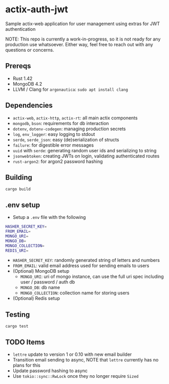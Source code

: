 # actix-auth-jwt
Sample actix-web application for user management using extras for JWT authentication

NOTE: This repo is currently a work-in-progress, so it is not ready for any 
production use whatsoever.  Either way, feel free to reach out with any
questions or concerns.

## Prereqs

* Rust 1.42
* MongoDB 4.2
* LLVM / Clang for `argonautica`: `sudo apt install clang`

## Dependencies

* `actix-web`, `actix-http`, `actix-rt`: all main actix components
* `mongodb`, `bson`: requirements for db interaction
* `dotenv`, `dotenv-codegen`: managing production secrets
* `log`, `env_logger`: easy logging to stdout
* `serde`, `serde_json`: easy (de)serialization of structs
* `failure`: for digestible error messages
* `uuid` with `serde`: generating random user ids and serializing to string
* `jsonwebtoken`: creating JWTs on login, validating authenticated routes
* `rust-argon2`: for argon2 password hashing

## Building

`cargo build`

## .env setup

* Setup a `.env` file with the following
```bash
HASHER_SECRET_KEY=
FROM_EMAIL=
MONGO_URI=
MONGO_DB=
MONGO_COLLECTION=
REDIS_URI=
```
* `HASHER_SECRET_KEY`: randomly generated string of letters and numbers 
* `FROM_EMAIL`: valid email address used for sending emails to users
* (Optional) MongoDB setup
  - `MONGO_URI`: uri of mongo instance, can use the full uri spec including
user / password / auth db
  - `MONGO_DB`: db name
  - `MONGO_COLLECTION`: collection name for storing users
* (Optional) Redis setup

## Testing

`cargo test`

## TODO Items

* `lettre` update to version 1 or 0.10 with new email builder
* Transition email sending to async, NOTE that `lettre` currently has no plans for this
* Update password hashing to async
* Use `tokio::sync::RwLock` once they no longer require `Sized`
